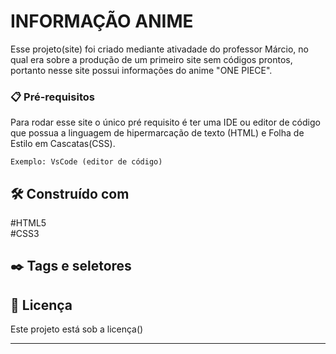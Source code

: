 # INFORMAÇÃO ANIME

Esse projeto(site) foi criado mediante ativadade do professor Márcio, no qual era sobre a produção de um primeiro site sem códigos prontos, portanto nesse site possui informações do anime "ONE PIECE".

### 📋 Pré-requisitos

Para rodar esse site o único pré requisito é ter uma IDE ou editor de código  que possua a linguagem de hipermarcação de texto (HTML) e Folha de Estilo em Cascatas(CSS). 

```
Exemplo: VsCode (editor de código)
```

## 🛠️ Construído com

#HTML5<br>
#CSS3


## ✒️ Tags e seletores


## 📄 Licença

Este projeto está sob a licença()





---
